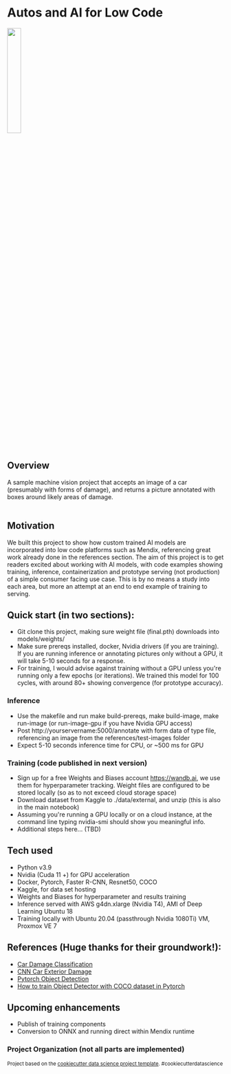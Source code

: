 Autos and AI for Low Code
==============================


<img src="https://user-images.githubusercontent.com/9223799/132366378-f7721343-a55d-4d91-b47d-7c733923df17.png" width="25%">
<br />

## Overview
A sample machine vision project that accepts an image of a car (presumably with forms of damage), and returns a picture annotated with boxes around likely areas of damage.  
<br />
## Motivation
We built this project to show how custom trained AI models are incorporated into low code platforms such as Mendix, referencing great work already done in the references section.  The aim of this project is to get readers excited about working with AI models, with code examples showing training, inference, containerization and prototype serving (not production) of a simple consumer facing use case. This is by no means a study into each area, but more an attempt at an end to end example of training to serving.   

## Quick start (in two sections):
* Git clone this project, making sure weight file (final.pth) downloads into models/weights/
* Make sure prereqs installed, docker, Nvidia drivers (if you are training).  If you are running inference or annotating pictures only without a GPU, it will take 5-10 seconds for a response.  
* For training, I would advise against training without a GPU unless you're running only a few epochs (or iterations).  We trained this model for 100 cycles, with around 80+ showing convergence (for prototype accuracy).

### Inference
* Use the makefile and run make build-prereqs, make build-image, make run-image (or run-image-gpu if you have Nvidia GPU access)
* Post  http://yourservername:5000/annotate with form data of type file, referencing an image from the references/test-images folder
* Expect 5-10 seconds inference time for CPU, or ~500 ms for GPU

### Training (code published in next version)
* Sign up for a free Weights and Biases account  https://wandb.ai, we use them for hyperparameter tracking.  Weight files are configured to be stored locally (so as to not exceed cloud storage space)
* Download dataset from Kaggle to ./data/external, and unzip (this is also in the main notebook)
* Assuming you're running a GPU locally or on a cloud instance, at the command line typing nvidia-smi should show you meaningful info.
* Additional steps here... (TBD)

## Tech used
* Python v3.9 
* Nvidia (Cuda 11 +) for GPU acceleration
* Docker, Pytorch, Faster R-CNN, Resnet50, COCO
* Kaggle, for data set hosting
* Weights and Biases for hyperparameter and results training
* Inference served with AWS g4dn.xlarge (Nvidia T4), AMI of Deep Learning Ubuntu 18
* Training locally with Ubuntu 20.04 (passthrough Nvidia 1080Ti) VM, Proxmox VE 7


## References (Huge thanks for their groundwork!):
* [Car Damage Classification](https://medium.com/analytics-vidhya/car-damage-classification-using-deep-learning-d29fa1e9a520_)
* [CNN Car Exterior Damage](https://medium.com/@sourish.syntel/cnn-application-detecting-car-exterior-damage-full-implementable-code-1b205e3cb48c)
* [Pytorch Object Detection](https://www.pyimagesearch.com/2021/08/02/pytorch-object-detection-with-pre-trained-networks/)
* [How to train Object Detector with COCO dataset in Pytorch](https://medium.com/fullstackai/how-to-train-an-object-detector-with-your-own-coco-dataset-in-pytorch-319e7090da5) 


## Upcoming enhancements
* Publish of training components
* Conversion to ONNX and running direct within Mendix runtime


### Project Organization (not all parts are implemented)

<p><small>Project based on the <a target="_blank" href="https://drivendata.github.io/cookiecutter-data-science/">cookiecutter data science project template</a>. #cookiecutterdatascience</small></p>

